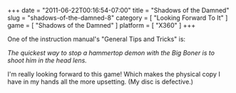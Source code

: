 +++
date = "2011-06-22T00:16:54-07:00"
title = "Shadows of the Damned"
slug = "shadows-of-the-damned-8"
category = [ "Looking Forward To It" ]
game = [ "Shadows of the Damned" ]
platform = [ "X360" ]
+++

One of the instruction manual's "General Tips and Tricks" is:

<i>The quickest way to stop a hammertop demon with the Big Boner is to shoot him in the head lens.</i>

I'm really looking forward to this game!  Which makes the physical copy I have in my hands all the more upsetting.  (My disc is defective.)